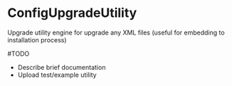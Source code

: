 # ConfigUpgradeUtility
Upgrade utility engine for upgrade any XML files (useful for embedding to installation process)

#TODO
- Describe brief documentation
- Upload test/example utility

